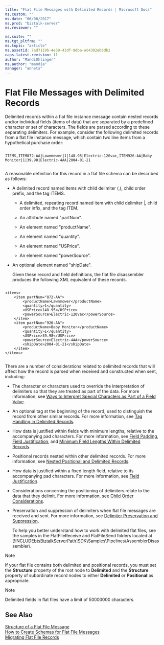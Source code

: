 ```yaml
---
title: "Flat File Messages with Delimited Records | Microsoft Docs"
ms.custom: ""
ms.date: "06/08/2017"
ms.prod: "biztalk-server"
ms.reviewer: ""

ms.suite: ""
ms.tgt_pltfrm: ""
ms.topic: "article"
ms.assetid: 7ad7119b-4e39-43df-9dba-a04382eb6db2
caps.latest.revision: 11
author: "MandiOhlinger"
ms.author: "mandia"
manager: "anneta"
---
```

# Flat File Messages with Delimited Records
Delimited records within a flat file instance message contain nested records and/or individual fields (items of data) that are separated by a predefined character or set of characters. The fields are parsed according to these separating delimiters. For example, consider the following delimited records from a flat file instance message, which contain two line items from a hypothetical purchase order:  
  
```  
  
ITEMS,ITEM872-AA|Lawnmower|1|148.95|Electric-120vac,ITEM926-AA|Baby Monitor|1|39.98|Electric-4AA|2004-01-21  
  
```  
  
 A reasonable definition for this record in a flat file schema can be described as follows:  
  
- A delimited record named items with child delimiter (,), child order prefix, and the tag ITEMS.  
  
  -   A delimited, repeating record named item with child delimiter &#124;, child order infix, and the tag ITEM.  
  
  -   An attribute named "partNum".  
  
  -   An element named "productName".  
  
  -   An element named "quantity".  
  
  -   An element named "USPrice".  
  
  -   An element named "powerSource".  
  
- An optional element named "shipDate".  
  
  Given these record and field definitions, the flat file disassembler produces the following XML equivalent of these records.  
  
```  
  
<items>  
    <item partNum="872-AA">  
        <productName>Lawnmower</productName>  
        <quantity>1</quantity>  
        <USPrice>148.95</USPrice>  
        <powerSource>Electric-120vac</powerSource>  
    </item>  
    <item partNum="926-AA">  
        <productName>Baby Monitor</productName>  
        <quantity>1</quantity>  
        <USPrice>39.98</USPrice>  
        <powerSource>Electric-4AA</powerSource>  
        <shipDate>2004-01-21</shipDate>  
    </item>  
</items>  
  
```  
  
 There are a number of considerations related to delimited records that will affect how the record is parsed when received and constructed when sent, including:  
  
- The character or characters used to override the interpretation of delimiters so that they are treated as part of the data. For more information, see [Ways to Interpret Special Characters as Part of a Field Value](../core/ways-to-interpret-special-characters-as-part-of-a-field-value.md).  
  
- An optional tag at the beginning of the record, used to distinguish the record from other similar records. For more information, see [Tag Handling in Delimited Records](../core/tag-handling-in-delimited-records.md).  
  
- How data is justified within fields with minimum lengths, relative to the accompanying pad characters. For more information, see [Field Padding](../core/field-padding.md), [Field Justification](../core/field-justification.md), and [Minimum Field Lengths Within Delimited Records](../core/minimum-field-lengths-within-delimited-records.md).  
  
- Positional records nested within other delimited records. For more information, see [Nested Positional and Delimited Records](../core/nested-positional-and-delimited-records.md).  
  
- How data is justified within a fixed length field, relative to its accompanying pad characters. For more information, see [Field Justification](../core/field-justification.md).  
  
- Considerations concerning the positioning of delimiters relate to the data that they delimit. For more information, see [Child Order Considerations](../core/child-order-considerations.md).  
  
- Preservation and suppression of delimiters when flat file messages are received and sent. For more information, see [Delimiter Preservation and Suppression](../core/delimiter-preservation-and-suppression.md).  
  
  To help you better understand how to work with delimited flat files, see the samples in the FlatFileReceive and FlatFileSend folders located at [!INCLUDE[btsBiztalkServerPath](../includes/btsbiztalkserverpath-md.md)]SDK\Samples\Pipelines\AssemblerDisassembler\\.  
  
> [!NOTE]
>  If your flat file contains both delimited and positional records, you must set the **Structure** property of the root node to **Delimited** and the **Structure** property of subordinate record nodes to either **Delimited** or **Positional** as appropriate.  
  
> [!NOTE]
>  Delimited fields in flat files have a limit of 50000000 characters.  
  
## See Also  
 [Structure of a Flat File Message](../core/structure-of-a-flat-file-message.md)   
 [How to Create Schemas for Flat File Messages](../core/how-to-create-schemas-for-flat-file-messages.md)   
 [Migrating Flat File Records](../core/migrating-flat-file-records.md)